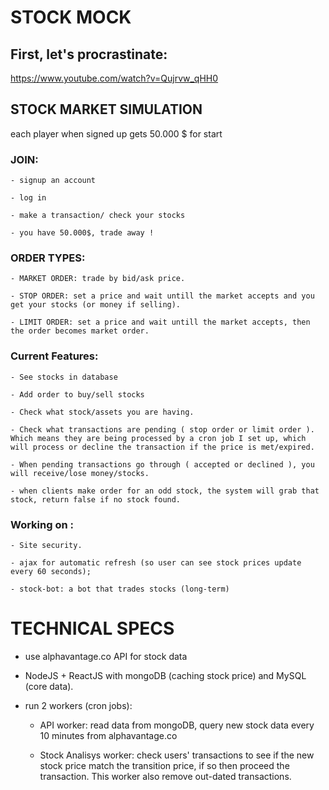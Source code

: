 # STOCK MOCK 

## First, let's procrastinate: 

https://www.youtube.com/watch?v=Qujrvw_qHH0

## STOCK MARKET SIMULATION

each player when signed up gets 50.000 $ for start 

### JOIN: 

    - signup an account 

    - log in 

    - make a transaction/ check your stocks 

    - you have 50.000$, trade away !

### ORDER TYPES:

    - MARKET ORDER: trade by bid/ask price.

    - STOP ORDER: set a price and wait untill the market accepts and you get your stocks (or money if selling).

    - LIMIT ORDER: set a price and wait untill the market accepts, then the order becomes market order.

### Current Features: 

    - See stocks in database 

    - Add order to buy/sell stocks
    
    - Check what stock/assets you are having.
    
    - Check what transactions are pending ( stop order or limit order ). Which means they are being processed by a cron job I set up, which will process or decline the transaction if the price is met/expired.
    
    - When pending transactions go through ( accepted or declined ), you will receive/lose money/stocks.

    - when clients make order for an odd stock, the system will grab that stock, return false if no stock found. 

### Working on :

    - Site security.

    - ajax for automatic refresh (so user can see stock prices update every 60 seconds);

    - stock-bot: a bot that trades stocks (long-term) 


# TECHNICAL SPECS

- use alphavantage.co API for stock data 

- NodeJS + ReactJS with mongoDB (caching stock price) and MySQL (core data). 

- run 2 workers (cron jobs):

  - API worker: read data from mongoDB, query new stock data every 10 minutes from alphavantage.co

  - Stock Analisys worker: check users' transactions to see if the new stock price match the transition price, if so then proceed the transaction. This worker also remove out-dated transactions. 
